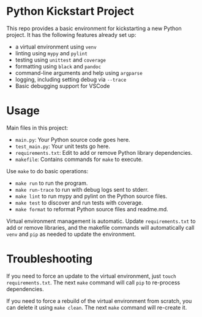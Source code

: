 # Python Kickstart Project

This repo provides a basic environment for kickstarting a new Python
project. It has the following features already set up:

-   a virtual environment using `venv`
-   linting using `mypy` and `pylint`
-   testing using `unittest` and `coverage`
-   formatting using `black` and `pandoc`
-   command-line arguments and help using `argparse`
-   logging, including setting debug via `--trace`
-   Basic debugging support for VSCode

# Usage

Main files in this project:

-   `main.py`: Your Python source code goes here.
-   `test_main.py`: Your unit tests go here.
-   `requirements.txt`: Edit to add or remove Python library
    dependencies.
-   `makefile`: Contains commands for `make` to execute.

Use `make` to do basic operations:

-   `make run` to run the program.
-   `make run-trace` to run with debug logs sent to stderr.
-   `make lint` to run mypy and pylint on the Python source files.
-   `make test` to discover and run tests with coverage.
-   `make format` to reformat Python source files and readme.md.

Virtual environment management is automatic. Update `requirements.txt`
to add or remove libraries, and the makefile commands will automatically
call `venv` and `pip` as needed to update the environment.

# Troubleshooting

If you need to force an update to the virtual environment, just
`touch requirements.txt`. The next `make` command will call `pip` to
re-process dependencies.

If you need to force a rebuild of the virtual environment from scratch,
you can delete it using `make clean`. The next `make` command will
re-create it.
